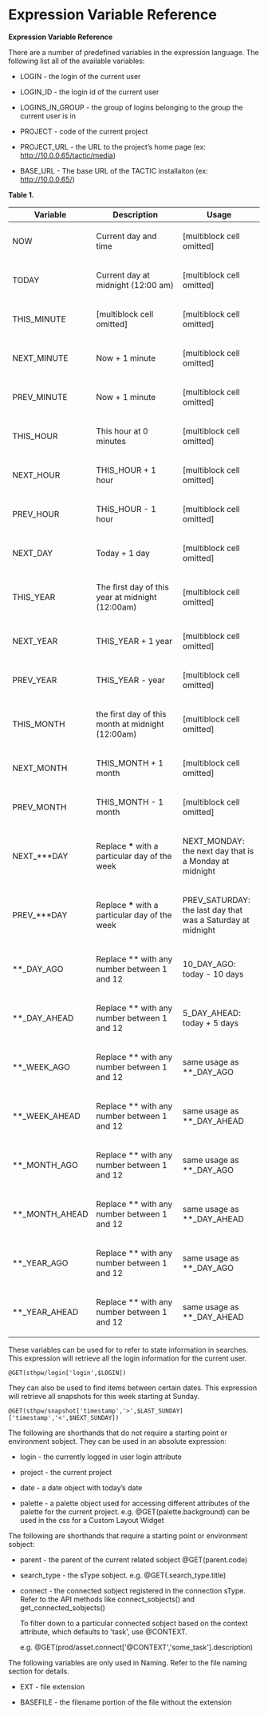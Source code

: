 # Expression Variable Reference

**Expression Variable Reference**

There are a number of predefined variables in the expression language.
The following list all of the available variables:

-   LOGIN - the login of the current user

-   LOGIN\_ID - the login id of the current user

-   LOGINS\_IN\_GROUP - the group of logins belonging to the group the
    current user is in

-   PROJECT - code of the current project

-   PROJECT\_URL - the URL to the project’s home page (ex:
    <http://10.0.0.65/tactic/media>)

-   BASE\_URL - The base URL of the TACTIC installaiton (ex:
    <http://10.0.0.65/>)

**Table 1.**

<table>
<colgroup>
<col width="22%" />
<col width="43%" />
<col width="34%" />
</colgroup>
<thead>
<tr class="header">
<th>Variable</th>
<th>Description</th>
<th>Usage</th>
</tr>
</thead>
<tbody>
<tr class="odd">
<td><p>NOW</p></td>
<td><p>Current day and time</p></td>
<td><p>[multiblock cell omitted]</p></td>
</tr>
<tr class="even">
<td><p>TODAY</p></td>
<td><p>Current day at midnight (12:00 am)</p></td>
<td><p>[multiblock cell omitted]</p></td>
</tr>
<tr class="odd">
<td><p>THIS_MINUTE</p></td>
<td><p>[multiblock cell omitted]</p></td>
<td><p>[multiblock cell omitted]</p></td>
</tr>
<tr class="even">
<td><p>NEXT_MINUTE</p></td>
<td><p>Now + 1 minute</p></td>
<td><p>[multiblock cell omitted]</p></td>
</tr>
<tr class="odd">
<td><p>PREV_MINUTE</p></td>
<td><p>Now + 1 minute</p></td>
<td><p>[multiblock cell omitted]</p></td>
</tr>
<tr class="even">
<td><p>THIS_HOUR</p></td>
<td><p>This hour at 0 minutes</p></td>
<td><p>[multiblock cell omitted]</p></td>
</tr>
<tr class="odd">
<td><p>NEXT_HOUR</p></td>
<td><p>THIS_HOUR + 1 hour</p></td>
<td><p>[multiblock cell omitted]</p></td>
</tr>
<tr class="even">
<td><p>PREV_HOUR</p></td>
<td><p>THIS_HOUR - 1 hour</p></td>
<td><p>[multiblock cell omitted]</p></td>
</tr>
<tr class="odd">
<td><p>NEXT_DAY</p></td>
<td><p>Today + 1 day</p></td>
<td><p>[multiblock cell omitted]</p></td>
</tr>
<tr class="even">
<td><p>THIS_YEAR</p></td>
<td><p>The first day of this year at midnight (12:00am)</p></td>
<td><p>[multiblock cell omitted]</p></td>
</tr>
<tr class="odd">
<td><p>NEXT_YEAR</p></td>
<td><p>THIS_YEAR + 1 year</p></td>
<td><p>[multiblock cell omitted]</p></td>
</tr>
<tr class="even">
<td><p>PREV_YEAR</p></td>
<td><p>THIS_YEAR - year</p></td>
<td><p>[multiblock cell omitted]</p></td>
</tr>
<tr class="odd">
<td><p>THIS_MONTH</p></td>
<td><p>the first day of this month at midnight (12:00am)</p></td>
<td><p>[multiblock cell omitted]</p></td>
</tr>
<tr class="even">
<td><p>NEXT_MONTH</p></td>
<td><p>THIS_MONTH + 1 month</p></td>
<td><p>[multiblock cell omitted]</p></td>
</tr>
<tr class="odd">
<td><p>PREV_MONTH</p></td>
<td><p>THIS_MONTH - 1 month</p></td>
<td><p>[multiblock cell omitted]</p></td>
</tr>
<tr class="even">
<td><p>NEXT_***DAY</p></td>
<td><p>Replace <strong>*</strong> with a particular day of the week</p></td>
<td><p>NEXT_MONDAY: the next day that is a Monday at midnight</p></td>
</tr>
<tr class="odd">
<td><p>PREV_***DAY</p></td>
<td><p>Replace <strong>*</strong> with a particular day of the week</p></td>
<td><p>PREV_SATURDAY: the last day that was a Saturday at midnight</p></td>
</tr>
<tr class="even">
<td><p>**_DAY_AGO</p></td>
<td><p>Replace ** with any number between 1 and 12</p></td>
<td><p>10_DAY_AGO: today - 10 days</p></td>
</tr>
<tr class="odd">
<td><p>**_DAY_AHEAD</p></td>
<td><p>Replace ** with any number between 1 and 12</p></td>
<td><p>5_DAY_AHEAD: today + 5 days</p></td>
</tr>
<tr class="even">
<td><p>**_WEEK_AGO</p></td>
<td><p>Replace ** with any number between 1 and 12</p></td>
<td><p>same usage as **_DAY_AGO</p></td>
</tr>
<tr class="odd">
<td><p>**_WEEK_AHEAD</p></td>
<td><p>Replace ** with any number between 1 and 12</p></td>
<td><p>same usage as **_DAY_AHEAD</p></td>
</tr>
<tr class="even">
<td><p>**_MONTH_AGO</p></td>
<td><p>Replace ** with any number between 1 and 12</p></td>
<td><p>same usage as **_DAY_AGO</p></td>
</tr>
<tr class="odd">
<td><p>**_MONTH_AHEAD</p></td>
<td><p>Replace ** with any number between 1 and 12</p></td>
<td><p>same usage as **_DAY_AHEAD</p></td>
</tr>
<tr class="even">
<td><p>**_YEAR_AGO</p></td>
<td><p>Replace ** with any number between 1 and 12</p></td>
<td><p>same usage as **_DAY_AGO</p></td>
</tr>
<tr class="odd">
<td><p>**_YEAR_AHEAD</p></td>
<td><p>Replace ** with any number between 1 and 12</p></td>
<td><p>same usage as **_DAY_AHEAD</p></td>
</tr>
</tbody>
</table>

These variables can be used for to refer to state information in
searches. This expression will retrieve all the login information for
the current user.

    @GET(sthpw/login['login',$LOGIN])

They can also be used to find items between certain dates. This
expression will retrieve all snapshots for this week starting at Sunday.

    @GET(sthpw/snapshot['timestamp','>',$LAST_SUNDAY]['timestamp','<',$NEXT_SUNDAY])

The following are shorthands that do not require a starting point or
environment sobject. They can be used in an absolute expression:

-   login - the currently logged in user login attribute

-   project - the current project

-   date - a date object with today’s date

-   palette - a palette object used for accessing different attributes of
    the palette for the current project. e.g. @GET(palette.background) can
    be used in the css for a Custom Layout Widget

The following are shorthands that require a starting point or
environment sobject:

-   parent - the parent of the current related sobject @GET(parent.code)

-   search\_type - the sType sobject. e.g. @GET(.search\_type.title)

-   connect - the connected sobject registered in the connection sType.
    Refer to the API methods like connect\_sobjects() and get\_connected\_sobjects()

    To filter down to a particular connected sobject based on the context
    attribute, which defaults to 'task', use @CONTEXT.

    e.g. @GET(prod/asset.connect\['@CONTEXT','some\_task'\].description)

The following variables are only used in Naming. Refer to the file
naming section for details.

-   EXT - file extension

-   BASEFILE - the filename portion of the file without the extension


